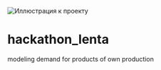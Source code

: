 ![Иллюстрация к проекту]([https://github.com/jon/coolproject/raw/master/image/image.png](https://prairie-parade-285.notion.site/image/https%3A%2F%2Fs3-us-west-2.amazonaws.com%2Fsecure.notion-static.com%2F039f5dfd-04da-4228-b303-df321f2829df%2F10.jpg?table=block&id=6fe1fbb2-4cba-47f2-b860-9103c403999e&spaceId=dd27bcbf-194a-442c-bd0c-6943a528b82c&width=2000&userId=&cache=v2)https://prairie-parade-285.notion.site/image/https%3A%2F%2Fs3-us-west-2.amazonaws.com%2Fsecure.notion-static.com%2F039f5dfd-04da-4228-b303-df321f2829df%2F10.jpg?table=block&id=6fe1fbb2-4cba-47f2-b860-9103c403999e&spaceId=dd27bcbf-194a-442c-bd0c-6943a528b82c&width=2000&userId=&cache=v2)
# hackathon_lenta
modeling demand for products of own production
